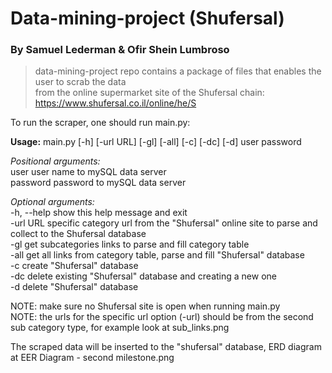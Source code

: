 # Data-mining-project (Shufersal)
### By Samuel Lederman & Ofir Shein Lumbroso

>data-mining-project repo contains a package of files that enables the user to scrab the data \
from the online supermarket site of the Shufersal chain: https://www.shufersal.co.il/online/he/S 

To run the scraper, one should run main.py:

**Usage:** main.py [-h] [-url URL] [-gl] [-all] [-c] [-dc] [-d] user password

*Positional arguments:*\
  user        user name to mySQL data server\
  password    password to mySQL data server

*Optional arguments:*\
  -h, --help    show this help message and exit \
  -url URL      specific category url from the "Shufersal" online site to parse
                and collect to the Shufersal database \
  -gl           get subcategories links to parse and fill category table \
  -all          get all links from category table, parse and fill "Shufersal"
                database \
  -c            create "Shufersal" database \
  -dc           delete existing "Shufersal" database and creating a new one \
  -d            delete "Shufersal" database 

NOTE: make sure no Shufersal site is open when running main.py \
NOTE: the urls for the specific url option (-url) should be from the second sub category type, for example look at sub_links.png

The scraped data will be inserted to the "shufersal" database, ERD diagram at EER Diagram - second milestone.png
